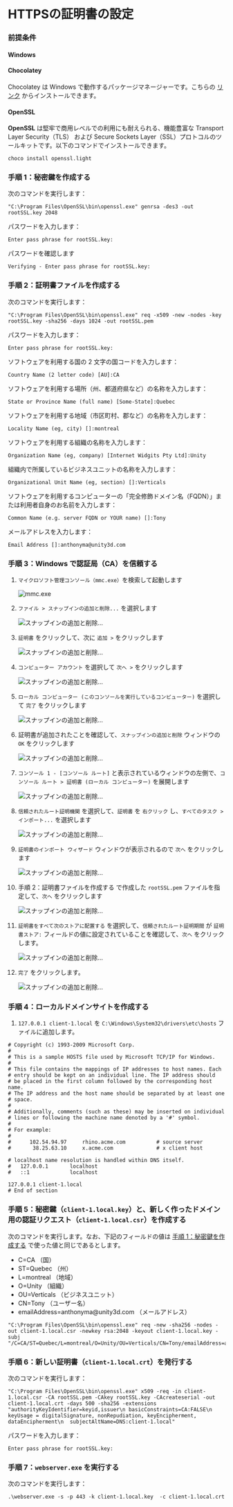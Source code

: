 # HTTPSの証明書の設定

### 前提条件

#### Windows

#### Chocolatey

Chocolatey は Windows で動作するパッケージマネージャーです。こちらの [リンク](https://chocolatey.org/install) からインストールできます。

#### OpenSSL

**OpenSSL** は堅牢で商用レベルでの利用にも耐えられる、機能豊富な Transport Layer Security（TLS） および Secure Sockets Layer（SSL）プロトコルのツールキットです。以下のコマンドでインストールできます。

```terminal
choco install openssl.light
```

### 手順 1：秘密鍵を作成する

次のコマンドを実行します：

```terminal
"C:\Program Files\OpenSSL\bin\openssl.exe" genrsa -des3 -out rootSSL.key 2048
```

パスワードを入力します：

```terminal
Enter pass phrase for rootSSL.key:
```

パスワードを確認します

```terminal
Verifying - Enter pass phrase for rootSSL.key:
```

### 手順 2：証明書ファイルを作成する

次のコマンドを実行します：

```terminal
"C:\Program Files\OpenSSL\bin\openssl.exe" req -x509 -new -nodes -key rootSSL.key -sha256 -days 1024 -out rootSSL.pem
```

パスワードを入力します：

```terminal
Enter pass phrase for rootSSL.key:
```

ソフトウェアを利用する国の 2 文字の国コードを入力します：

```terminal
Country Name (2 letter code) [AU]:CA
```

ソフトウェアを利用する場所（州、都道府県など）の名称を入力します：

```terminal
State or Province Name (full name) [Some-State]:Quebec
```

ソフトウェアを利用する地域（市区町村、郡など）の名称を入力します：

```terminal
Locality Name (eg, city) []:montreal
```

ソフトウェアを利用する組織の名称を入力します：

```terminal
Organization Name (eg, company) [Internet Widgits Pty Ltd]:Unity
```

組織内で所属しているビジネスユニットの名称を入力します：

```terminal
Organizational Unit Name (eg, section) []:Verticals
```

ソフトウェアを利用するコンピューターの「完全修飾ドメイン名（FQDN）」または利用者自身のお名前を入力します：

```terminal
Common Name (e.g. server FQDN or YOUR name) []:Tony
```

メールアドレスを入力します：

```terminal
Email Address []:anthonyma@unity3d.com
```

### 手順 3：Windows で認証局（CA）を信頼する

1. `マイクロソフト管理コンソール（mmc.exe）`を検索して起動します

    ![mmc.exe](images/https_step3_01_jp.png)

2. `ファイル > スナップインの追加と削除...` を選択します

    ![スナップインの追加と削除...](../images/https_step3_02_jp.png)

3. `証明書` をクリックして、次に `追加 >` をクリックします

    ![スナップインの追加と削除...](../images/https_step3_03_jp.png)

4. `コンピューター アカウント` を選択して `次へ >` をクリックします

    ![スナップインの追加と削除...](../images/https_step3_04_jp.png)

5. `ローカル コンピューター (このコンソールを実行しているコンピューター)` を選択して `完了` をクリックします

    ![スナップインの追加と削除...](../images/https_step3_05_jp.png)

6. 証明書が追加されたことを確認して、`スナップインの追加と削除` ウィンドウの `OK` をクリックします

    ![スナップインの追加と削除...](../images/https_step3_06_jp.png)

7. `コンソール 1 - [コンソール ルート]` と表示されているウィンドウの左側で、`コンソール ルート > 証明書 (ローカル コンピューター)` を展開します

    ![スナップインの追加と削除...](../images/https_step3_07_jp.png)

8. `信頼されたルート証明機関` を選択して、`証明書` を `右クリック` し、`すべてのタスク > インポート...` を選択します

    ![スナップインの追加と削除...](../images/https_step3_08_jp.png)

9. `証明書のインポート ウィザード` ウィンドウが表示されるので `次へ` をクリックします

    ![スナップインの追加と削除...](../images/https_step3_09_jp.png)

10. 手順 2：証明書ファイルを作成する で作成した `rootSSL.pem` ファイルを指定して、`次へ` をクリックします

    ![スナップインの追加と削除...](../images/https_step3_10_jp.png)

11. `証明書をすべて次のストアに配置する` を選択して、`信頼されたルート証明期間` が `証明書ストア:` フィールドの値に設定されていることを確認して、`次へ` をクリックします。

    ![スナップインの追加と削除...](../images/https_step3_11_jp.png)

12. `完了` をクリックします。

    ![スナップインの追加と削除...](../images/https_step3_12_jp.png)

### 手順 4：ローカルドメインサイトを作成する

1. `127.0.0.1 client-1.local` を `C:\Windows\System32\drivers\etc\hosts` ファイルに追加します。

```hosts
# Copyright (c) 1993-2009 Microsoft Corp.
#
# This is a sample HOSTS file used by Microsoft TCP/IP for Windows.
#
# This file contains the mappings of IP addresses to host names. Each
# entry should be kept on an individual line. The IP address should
# be placed in the first column followed by the corresponding host name.
# The IP address and the host name should be separated by at least one
# space.
#
# Additionally, comments (such as these) may be inserted on individual
# lines or following the machine name denoted by a '#' symbol.
#
# For example:
#
#      102.54.94.97     rhino.acme.com          # source server
#       38.25.63.10     x.acme.com              # x client host

# localhost name resolution is handled within DNS itself.
#   127.0.0.1       localhost
#   ::1             localhost

127.0.0.1 client-1.local
# End of section

```

### 手順 5：秘密鍵（`client-1.local.key`）と、新しく作ったドメイン用の認証リクエスト（`client-1.local.csr`）を作成する

次のコマンドを実行します。なお、下記のフィールドの値は [手順 1：秘密鍵を作成する](#Step-1:-Create-a-Private-Key) で使った値と同じであるとします。

* C=CA （国）
* ST=Quebec （州）
* L=montreal （地域）
* O=Unity （組織）
* OU=Verticals （ビジネスユニット）
* CN=Tony （ユーザー名）
* email<span>Address=anthonyma@unity3d.</span>com （メールアドレス）

```terminal
"C:\Program Files\OpenSSL\bin\openssl.exe" req -new -sha256 -nodes -out client-1.local.csr -newkey rsa:2048 -keyout client-1.local.key -subj "/C=CA/ST=Quebec/L=montreal/O=Unity/OU=Verticals/CN=Tony/emailAddress=anthonyma@unity3d.com"
```

### 手順 6：新しい証明書（`client-1.local.crt`）を発行する

次のコマンドを実行します：

```terminal
"C:\Program Files\OpenSSL\bin\openssl.exe" x509 -req -in client-1.local.csr -CA rootSSL.pem -CAkey rootSSL.key -CAcreateserial -out client-1.local.crt -days 500 -sha256 -extensions "authorityKeyIdentifier=keyid,issuer\n basicConstraints=CA:FALSE\n keyUsage = digitalSignature, nonRepudiation, keyEncipherment, dataEncipherment\n  subjectAltName=DNS:client-1.local"
```

パスワードを入力します：

```terminal
Enter pass phrase for rootSSL.key:
```

### 手順 7：`webserver.exe` を実行する

次のコマンドを実行します：

```terminal
.\webserver.exe -s -p 443 -k client-1.local.key  -c client-1.local.crt
```
